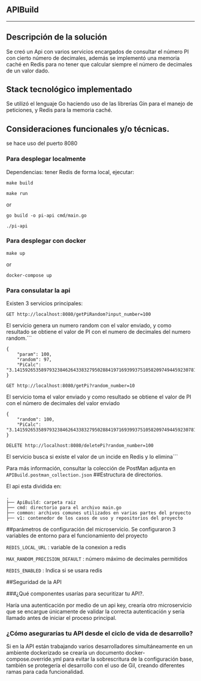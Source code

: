 ## APIBuild
------------------------------------------------------------

## Descripción de la solución

Se creó un Api con varios servicios encargados de consultar el número PI con cierto número de decimales, además se implementó una memoria caché en Redis para no tener que calcular siempre el número de decimales de un valor dado.

## Stack tecnológico implementado

Se utilizó el lenguaje Go haciendo uso de las librerías Gin para el manejo de peticiones, y Redis para la memoria caché.

## Consideraciones funcionales y/o técnicas.

se hace uso del puerto 8080
### Para desplegar localmente
Dependencias: tener Redis de forma local, ejecutar:

```shell script
make build
```

```shell script
make run
```
or
```shell script
go build -o pi-api cmd/main.go 
```
```shell script
./pi-api 
```
### Para desplegar con docker
```shell script
make up
```
or
```shell script
docker-compose up
```

### Para consulatar la api
Existen 3 servicios principales:

```GET http://localhost:8080/getPiRandom?input_number=100```

El servicio genera un numero random con el valor enviado, y como resultado se obtiene el valor de PI con el numero de decimales del numero random.```
```
{
    "param": 100,
    "random": 97,
    "PiCalc": "3.14159265358979323846264338327950288419716939937510582097494459230781640628620899862803482534211709"
}
```

```GET http://localhost:8080/getPi?random_number=10```

El servicio toma el valor enviado y como resultado se obtiene el valor de PI con el número de decimales del valor enviado
```
{
    "random": 100,
    "PiCalc": "3.14159265358979323846264338327950288419716939937510582097494459230781640628620899862803482534211706798"
}
```

```DELETE http://localhost:8080/deletePi?random_number=100```

El servicio busca si existe el valor de un incide en Redis y lo elimina```

Para más información, consultar la colección de PostMan adjunta en  ```APIBuild.postman_collection.json```
##Estructura de directorios.

El api esta dividida en:

    .
    ├── ApiBuild: carpeta raiz              
    ├── cmd: directorio para el archivo main.go
    ├── common: archivos comunes utilizados en varias partes del proyecto
    ├── v1: contenedor de los casos de uso y repositorios del proyecto


##parámetros de configuración del microservicio.
Se configuraron 3 variables de entorno para el funcionamiento del proyecto

```REDIS_LOCAL_URL``` : variable de la conexion a redis

```MAX_RANDOM_PRECISION_DEFAULT``` : número máximo de decimales permitidos

```REDIS_ENABLED``` : Indica si se usara redis

##Seguridad de la API

###¿Qué componentes usarías para securitizar tu API?.

Haría una autenticación por medio de un api key, crearía otro microservicio que se encargue únicamente de validar la correcta autenticación y sería llamado antes de iniciar el proceso principal.

### ¿Cómo asegurarías tu API desde el ciclo de vida de desarrollo?
Si en la API están trabajando varios desarrolladores simultáneamente en un ambiente dockerizado se crearía un documento docker-compose.override.yml para evitar la sobrescritura de la configuración base, también se protegería el desarrollo con el uso de Gil, creando diferentes ramas para cada funcionalidad.